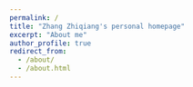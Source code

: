 ```yaml
---
permalink: /
title: "Zhang Zhiqiang's personal homepage"
excerpt: "About me"
author_profile: true
redirect_from: 
  - /about/
  - /about.html
---
```



